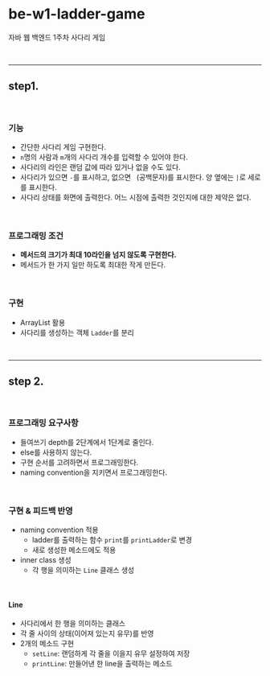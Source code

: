 # be-w1-ladder-game

자바 웹 백엔드 1주차 사다리 게임

<br>

-----

## step1.

<br>

### 기능

- 간단한 사다리 게임 구현한다.
- `n`명의 사람과 `m`개의 사다리 개수를 입력할 수 있어야 한다.
- 사다리의 라인은 랜덤 값에 따라 있거나 없을 수도 있다.
- 사다리가 있으면 `-`를 표시하고, 없으면 ` `(공백문자)를 표시한다. 양 옆에는 `|`로 세로를 표시한다.
- 사다리 상태를 화면에 출력한다. 어느 시점에 출력한 것인지에 대한 제약은 없다.

<br>

### 프로그래밍 조건

- **메서드의 크기가 최대 10라인을 넘지 않도록 구현한다.**
- 메서드가 한 가지 일만 하도록 최대한 작게 만든다.

<br>

### 구현

- ArrayList 활용
- 사다리를 생성하는 객체 `Ladder`를 분리

<br>

----

## step 2.

<br>

### 프로그래밍 요구사항

- 들여쓰기 depth를 2단계에서 1단계로 줄인다.
- else를 사용하지 않는다.
- 구현 순서를 고려하면서 프로그래밍한다.
- naming convention을 지키면서 프로그래밍한다.

<br>

### 구현 & 피드백 반영

- naming convention 적용
  - ladder를 출력하는 함수 `print`를 `printLadder`로 변경
  - 새로 생성한 메소드에도 적용
- inner class 생성
  - 각 행을 의미하는 `Line` 클래스 생성

<br>


#### Line

- 사다리에서 한 행을 의미하는 클래스
- 각 줄 사이의 상태(이어져 있는지 유무)를 반영
- 2개의 메소드 구현
  - `setLine`: 랜덤하게 각 줄을 이을지 유무 설정하여 저장
  - `printLine`: 만들어낸 한 line을 출력하는 메소드